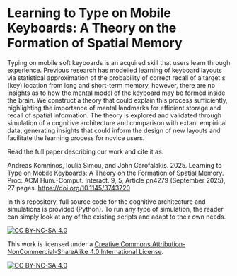 # Learning to Type on Mobile Keyboards: A Theory on the Formation of Spatial Memory

Typing on mobile soft keyboards is an acquired skill that users learn through experience. Previous research has modelled learning of keyboard layouts via statistical approximation of the probability of correct recall of a target's (key) location from long and short-term memory, however, there are no insights as to how the mental model of the keyboard may be formed inside the brain. We construct a theory that could explain this process sufficiently, highlighting the importance of mental landmarks for efficient storage and recall of spatial information. The theory is explored and validated through simulation of a cognitive architecture and comparison with extant empirical data, generating insights that could inform the design of new layouts and facilitate the learning process for novice users.

Read the full paper describing our work and cite it as:

Andreas Komninos, Ioulia Simou, and John Garofalakis. 2025. Learning to Type on Mobile Keyboards: A Theory on the Formation of Spatial Memory. Proc. ACM Hum.-Comput. Interact. 9, 5, Article pn4279 (September 2025), 27 pages. https://doi.org/10.1145/3743720

In this repository, full source code for the cognitive architecture and simulations is provided (Python). To run any type of simulation, the reader can simply look at any of the existing scripts and adapt to their own needs.

[![CC BY-NC-SA 4.0][cc-by-nc-sa-shield]][cc-by-nc-sa]

This work is licensed under a
[Creative Commons Attribution-NonCommercial-ShareAlike 4.0 International License][cc-by-nc-sa].

[![CC BY-NC-SA 4.0][cc-by-nc-sa-image]][cc-by-nc-sa]

[cc-by-nc-sa]: http://creativecommons.org/licenses/by-nc-sa/4.0/
[cc-by-nc-sa-image]: https://licensebuttons.net/l/by-nc-sa/4.0/88x31.png
[cc-by-nc-sa-shield]: https://img.shields.io/badge/License-CC%20BY--NC--SA%204.0-lightgrey.svg
